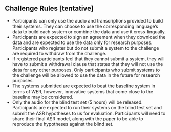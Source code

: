 <h2> Challenge Rules [tentative] </h2>

<ul>
<li>Participants can only use the audio and transcriptions provided to build their systems. They can choose to use the corresponding language’s data to build each system or combine the data and use it cross-lingually.
</li>

<li>Participants are expected to sign an agreement when they download the data and are expected to use the data only for research purposes. Participants who register but do not submit a system to the challenge are required to withdraw from the challenge.
</li>

<li>If registered participants feel that they cannot submit a system, they will have to submit a withdrawal clause that states that they will not use the data for any other purposes. Only participants who submit systems to the challenge will be allowed to use the data in the future for research purposes.
</li>

<li>The systems submitted are expected to beat the baseline system in terms of WER, however, innovative systems that come close to the baseline may be considered.
</li>

<li>Only the audio for the blind test set (5 hours) will be released. Participants are expected to run their systems on the blind test set and submit the ASR hypotheses to us for evaluation. Participants will need to share their final ASR model, along with the paper to be able to reproduce the hypotheses against the blind set.
</li>

</ul>
